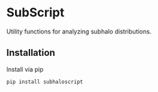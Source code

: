# SubScript
Utility functions for analyzing subhalo distributions.

## Installation 
Install via pip

```pip install subhaloscript```

